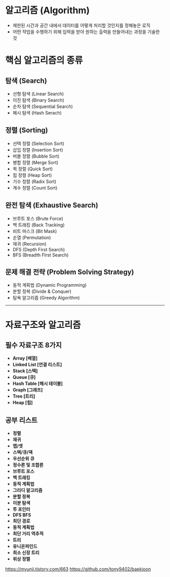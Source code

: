 # 알고리즘 (Algorithm)
- 제한된 시간과 공간 내에서 데이터를 어떻게 처리할 것인지를 정해놓은 로직
- 어떤 작업을 수행하기 위해 입력을 받아 원하는 출력을 만들어내는 과정을 기술한 것

# 핵심 알고리즘의 종류

## 탐색 (Search)

- 선형 탐색 (Linear Search)
- 이진 탐색 (Binary Search)
- 순차 탐색 (Sequential Search)
- 해시 탐색 (Hash Serach)

## 정렬 (Sorting)

- 선택 정렬 (Selection Sort)
- 삽입 정렬 (Insertion Sort)
- 버블 정렬 (Bubble Sort)
- 병합 정렬 (Merge Sort)
- 퀵 정렬 (Quick Sort)
- 힙 정렬 (Heap Sort)
- 기수 정렬 (Radix Sort)
- 계수 정렬 (Count Sort)

## 완전 탐색 (Exhaustive Search)
- 브루트 포스 (Brute Force)
- 백 트래킹 (Back Tracking)
- 비트 마스크 (Bit Mask)
- 순열 (Permutation)
- 재귀 (Recursion)
- DFS (Depth First Search)
- BFS (Breadth FIrst Search)

## 문제 해결 전략 (Problem Solving Strategy)
- 동적 계획법 (Dynamic Programming)
- 분할 정복 (Divide & Conquer)
- 탐욕 알고리즘 (Greedy Algorithm)

<hr>

# 자료구조와 알고리즘

## 필수 자료구조 8가지
* **Array [배열]**
* **Linked List [연결 리스트]**
* **Stack [스택]**
* **Queue [큐]**
* **Hash Table [해시 테이블]**
* **Graph [그래프]**
* **Tree [트리]**
* **Heap [힙]**

## 공부 리스트
* **정렬**
* **재귀**
* **맵/셋**
* **스택/큐/덱**
* **우선순위 큐**
* **정수론 및 조합론**
* **브루트 포스**
* **백 트래킹**
* **동적 계획법**
* **그리디 알고리즘**
* **분할 정복**
* **이분 탐색**
* **투 포인터**
* **DFS BFS**
* **최단 경로**
* **동적 계획법**
* **최단 거리 역추적**
* **트리**
* **유니온파인드**
* **최소 신장 트리**
* **위상 정렬**


https://myunji.tistory.com/663
https://github.com/tony9402/baekjoon
